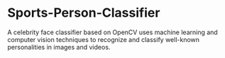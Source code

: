 # Sports-Person-Classifier
A celebrity face classifier based on OpenCV uses machine learning and computer vision techniques to recognize and classify well-known personalities in images and videos. 

